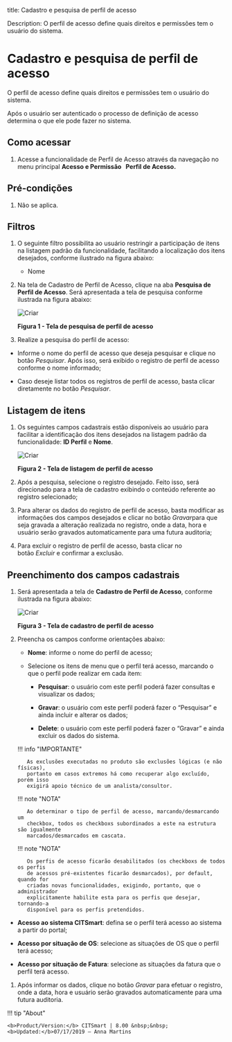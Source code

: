 title: Cadastro e pesquisa de perfil de acesso

Description: O perfil de acesso define quais direitos e permissões tem o usuário
do sistema.

# Cadastro e pesquisa de perfil de acesso

O perfil de acesso define quais direitos e permissões tem o usuário do sistema.

Após o usuário ser autenticado o processo de definição de acesso determina o que
ele pode fazer no sistema.

Como acessar
------------

1.  Acesse a funcionalidade de Perfil de Acesso através da navegação no menu
    principal **Acesso e Permissão   Perfil de Acesso.**

Pré-condições
------------

1.  Não se aplica.

Filtros
-------

1.  O seguinte filtro possibilita ao usuário restringir a participação de itens
    na listagem padrão da funcionalidade, facilitando a localização dos itens
    desejados, conforme ilustrado na figura abaixo:

    -   Nome

1.  Na tela de Cadastro de Perfil de Acesso, clique na aba **Pesquisa de Perfil
    de Acesso**. Será apresentada a tela de pesquisa conforme ilustrada na
    figura abaixo:

    ![Criar](images/profile-1.png)
    
    **Figura 1 - Tela de pesquisa de perfil de acesso**

1.  Realize a pesquisa do perfil de acesso:

-   Informe o nome do perfil de acesso que deseja pesquisar e clique no
    botão *Pesquisar*. Após isso, será exibido o registro de perfil de acesso
    conforme o nome informado;

-   Caso deseje listar todos os registros de perfil de acesso, basta clicar
    diretamente no botão *Pesquisar*.

Listagem de itens
----------------

1.  Os seguintes campos cadastrais estão disponíveis ao usuário para facilitar a
    identificação dos itens desejados na listagem padrão da funcionalidade: **ID
    Perfil** e **Nome**.

    ![Criar](images/profile-2.png)
    
    **Figura 2 - Tela de listagem de perfil de acesso**

1.  Após a pesquisa, selecione o registro desejado. Feito isso, será direcionado
    para a tela de cadastro exibindo o conteúdo referente ao registro
    selecionado;

2.  Para alterar os dados do registro de perfil de acesso, basta modificar as
    informações dos campos desejados e clicar no botão *Gravar*para que seja
    gravada a alteração realizada no registro, onde a data, hora e usuário serão
    gravados automaticamente para uma futura auditoria;

3.  Para excluir o registro de perfil de acesso, basta clicar no
    botão *Excluir* e confirmar a exclusão.

Preenchimento dos campos cadastrais
----------------------------------

1.  Será apresentada a tela de **Cadastro de Perfil de Acesso**, conforme
    ilustrada na figura abaixo:

    ![Criar](images/profile-3.png)
    
    **Figura 3 - Tela de cadastro de perfil de acesso**

1.  Preencha os campos conforme orientações abaixo:

    -   **Nome**: informe o nome do perfil de acesso;

    -   Selecione os itens de menu que o perfil terá acesso, marcando o que o
        perfil pode realizar em cada item:

        -   **Pesquisar**: o usuário com este perfil poderá fazer consultas e
            visualizar os dados;

        -   **Gravar**: o usuário com este perfil poderá fazer o “Pesquisar” e
            ainda incluir e alterar os dados;

        -   **Delete**: o usuário com este perfil poderá fazer o “Gravar” e
            ainda excluir os dados do sistema.

       !!! info "IMPORTANTE"

           As exclusões executadas no produto são exclusões lógicas (e não físicas),
           portanto em casos extremos há como recuperar algo excluído, porém isso
           exigirá apoio técnico de um analista/consultor.

       !!! note "NOTA"

           Ao determinar o tipo de perfil de acesso, marcando/desmarcando um
           checkbox, todos os checkboxs subordinados a este na estrutura são igualmente
           marcados/desmarcados em cascata.

       !!! note "NOTA"

           Os perfis de acesso ficarão desabilitados (os checkboxs de todos os perfis
           de acessos pré-existentes ficarão desmarcados), por default, quando for
           criadas novas funcionalidades, exigindo, portanto, que o administrador
           explicitamente habilite esta para os perfis que desejar, tornando-a
           disponível para os perfis pretendidos.

-   **Acesso ao sistema CITSmart**: defina se o perfil terá acesso ao sistema a
    partir do portal;

-   **Acesso por situação de OS**: selecione as situações de OS que o perfil
    terá acesso;

-   **Acesso por situação de Fatura**: selecione as situações da fatura que o
    perfil terá acesso.

1.  Após informar os dados, clique no botão *Gravar* para efetuar o registro,
    onde a data, hora e usuário serão gravados automaticamente para uma futura
    auditoria.


!!! tip "About"

    <b>Product/Version:</b> CITSmart | 8.00 &nbsp;&nbsp;
    <b>Updated:</b>07/17/2019 – Anna Martins
